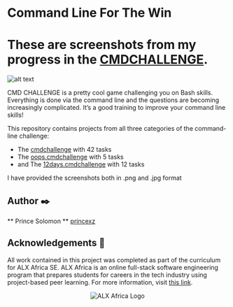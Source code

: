 # Command Line For The Win

# These are screenshots from my progress in the [CMDCHALLENGE](https://cmdchallenge.com/). 
![alt text](https://s3.amazonaws.com/intranet-projects-files/holbertonschool-sysadmin_devops/324/06AChAO.png)

CMD CHALLENGE is a pretty cool game challenging you on Bash skills. Everything is done via the command line and the questions are becoming increasingly complicated. It’s a good training to improve your command line skills!

This repository contains projects from all three categories of the command-line challenge:
- The [cmdchallenge](https://cmdchallenge.com/) with 42 tasks
- The [oops.cmdchallenge](https://oops.cmdchallenge.com/) with 5 tasks
- and The [12days.cmdchallenge](https://12days.cmdchallenge.com/) with 12 tasks


I have provided the screenshots both in .png and .jpg format



## Author :black_nib:

** Prince Solomon ** [princexz](https://github.com/princexz)

## Acknowledgements :pray:

All work contained in this project was completed as part of the curriculum for ALX Africa SE. ALX Africa is an online full-stack software engineering program that prepares students for careers in the tech industry using project-based peer learning. For more information, visit [this link](https://www.alxafrica.com//).

<p align="center">
  <img
   src="https://www.alxafrica.com/wp-content/uploads/2022/01/header-logo.png"
       alt="ALX Africa Logo"
  >
</p>


